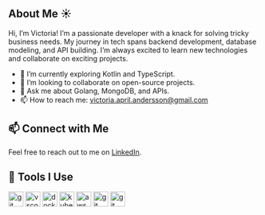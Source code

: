## About Me :sunny:
Hi, I’m Victoria! I’m a passionate developer with a knack for solving tricky business needs. My journey in tech spans backend development, database modeling, and API building. I’m always excited to learn new technologies and collaborate on exciting projects.
- :seedling: I’m currently exploring Kotlin and TypeScript. 
- :handshake: I’m looking to collaborate on open-source projects.
- :speech_balloon: Ask me about Golang, MongoDB, and APIs.
- :mailbox: How to reach me: [victoria.april.andersson@gmail.com](victoria.april.andersson@gmail.com)
## :mailbox: Connect with Me
Feel free to reach out to me on [LinkedIn](www.linkedin.com/in/victoria-andersson-436916114).
## :wrench: Tools I Use 
<p align="left">
<img src="https://cdn.jsdelivr.net/npm/programming-languages-logos/src/go/go.png" alt="git" width="30" height="30"/>
<img src="https://cdn.jsdelivr.net/gh/devicons/devicon/icons/vscode/vscode-original.svg" alt="vscode" width="30" height="30"/>
<img src="https://cdn.jsdelivr.net/gh/devicons/devicon/icons/docker/docker-original.svg" alt="docker" width="30" height="30"/>
<img src="https://cdn.jsdelivr.net/gh/devicons/devicon/icons/kubernetes/kubernetes-plain.svg" alt="kubernetes" width="30" height="30"/>
<img src="https://cdn.jsdelivr.net/gh/devicons/devicon/icons/amazonwebservices/amazonwebservices-plain-wordmark.svg" alt="aws" width="30" height="30"/>
<img src="https://cdn.jsdelivr.net/gh/devicons/devicon/icons/git/git-original.svg" alt="git" width="30" height="30"/>
<img src="https://cdn.jsdelivr.net/npm/programming-languages-logos/src/csharp/csharp.png" alt="git" width="30" height="30"/>

</p>
